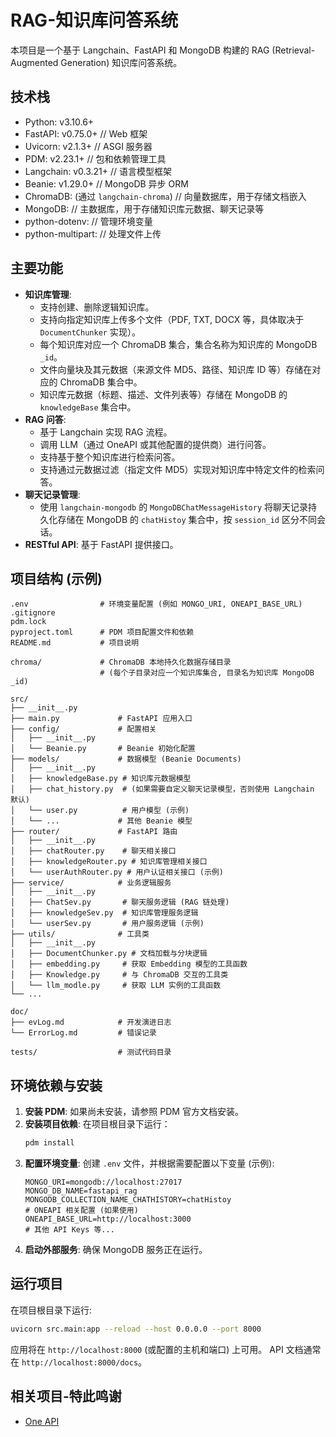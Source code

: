 # RAG-知识库问答系统

本项目是一个基于 Langchain、FastAPI 和 MongoDB 构建的 RAG (Retrieval-Augmented Generation) 知识库问答系统。

## 技术栈

- Python: v3.10.6+
- FastAPI: v0.75.0+ // Web 框架
- Uvicorn: v2.1.3+ // ASGI 服务器
- PDM: v2.23.1+ // 包和依赖管理工具
- Langchain: v0.3.21+ // 语言模型框架
- Beanie: v1.29.0+ // MongoDB 异步 ORM
- ChromaDB: (通过 `langchain-chroma`) // 向量数据库，用于存储文档嵌入
- MongoDB: // 主数据库，用于存储知识库元数据、聊天记录等
- python-dotenv: // 管理环境变量
- python-multipart: // 处理文件上传

## 主要功能

- **知识库管理**:
  - 支持创建、删除逻辑知识库。
  - 支持向指定知识库上传多个文件（PDF, TXT, DOCX 等，具体取决于 `DocumentChunker` 实现）。
  - 每个知识库对应一个 ChromaDB 集合，集合名称为知识库的 MongoDB `_id`。
  - 文件向量块及其元数据（来源文件 MD5、路径、知识库 ID 等）存储在对应的 ChromaDB 集合中。
  - 知识库元数据（标题、描述、文件列表等）存储在 MongoDB 的 `knowledgeBase` 集合中。
- **RAG 问答**:
  - 基于 Langchain 实现 RAG 流程。
  - 调用 LLM（通过 OneAPI 或其他配置的提供商）进行问答。
  - 支持基于整个知识库进行检索问答。
  - 支持通过元数据过滤（指定文件 MD5）实现对知识库中特定文件的检索问答。
- **聊天记录管理**:
  - 使用 `langchain-mongodb` 的 `MongoDBChatMessageHistory` 将聊天记录持久化存储在 MongoDB 的 `chatHistoy` 集合中，按 `session_id` 区分不同会话。
- **RESTful API**: 基于 FastAPI 提供接口。

## 项目结构 (示例)

```
.env                # 环境变量配置 (例如 MONGO_URI, ONEAPI_BASE_URL)
.gitignore
pdm.lock
pyproject.toml      # PDM 项目配置文件和依赖
README.md           # 项目说明

chroma/             # ChromaDB 本地持久化数据存储目录
                    # (每个子目录对应一个知识库集合, 目录名为知识库 MongoDB _id)

src/
├── __init__.py
├── main.py             # FastAPI 应用入口
├── config/             # 配置相关
│   ├── __init__.py
│   └── Beanie.py       # Beanie 初始化配置
├── models/             # 数据模型 (Beanie Documents)
│   ├── __init__.py
│   ├── knowledgeBase.py # 知识库元数据模型
│   ├── chat_history.py  # (如果需要自定义聊天记录模型，否则使用 Langchain 默认)
│   └── user.py          # 用户模型 (示例)
│   └── ...             # 其他 Beanie 模型
├── router/             # FastAPI 路由
│   ├── __init__.py
│   ├── chatRouter.py    # 聊天相关接口
│   ├── knowledgeRouter.py # 知识库管理相关接口
│   └── userAuthRouter.py # 用户认证相关接口 (示例)
├── service/            # 业务逻辑服务
│   ├── __init__.py
│   ├── ChatSev.py       # 聊天服务逻辑 (RAG 链处理)
│   ├── knowledgeSev.py  # 知识库管理服务逻辑
│   └── userSev.py       # 用户服务逻辑 (示例)
├── utils/              # 工具类
│   ├── __init__.py
│   ├── DocumentChunker.py # 文档加载与分块逻辑
│   ├── embedding.py     # 获取 Embedding 模型的工具函数
│   ├── Knowledge.py     # 与 ChromaDB 交互的工具类
│   └── llm_modle.py     # 获取 LLM 实例的工具函数
└── ...

doc/
├── evLog.md            # 开发演进日志
└── ErrorLog.md         # 错误记录

tests/                  # 测试代码目录
```

## 环境依赖与安装

1.  **安装 PDM**: 如果尚未安装，请参照 PDM 官方文档安装。
2.  **安装项目依赖**: 在项目根目录下运行：
    ```bash
    pdm install
    ```
3.  **配置环境变量**: 创建 `.env` 文件，并根据需要配置以下变量 (示例):
    ```env
    MONGO_URI=mongodb://localhost:27017
    MONGO_DB_NAME=fastapi_rag
    MONGODB_COLLECTION_NAME_CHATHISTORY=chatHistoy
    # ONEAPI 相关配置 (如果使用)
    ONEAPI_BASE_URL=http://localhost:3000
    # 其他 API Keys 等...
    ```
4.  **启动外部服务**: 确保 MongoDB 服务正在运行。

## 运行项目

在项目根目录下运行:

```bash
uvicorn src.main:app --reload --host 0.0.0.0 --port 8000
```

应用将在 `http://localhost:8000` (或配置的主机和端口) 上可用。
API 文档通常在 `http://localhost:8000/docs`。

## 相关项目-特此鸣谢

- [One API](https://github.com/songquanpeng/one-api)
